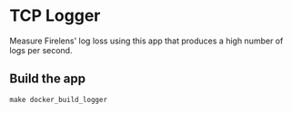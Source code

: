 # TCP Logger

Measure Firelens' log loss using this app that produces a high number of logs per second.

## Build the app

```
make docker_build_logger
```